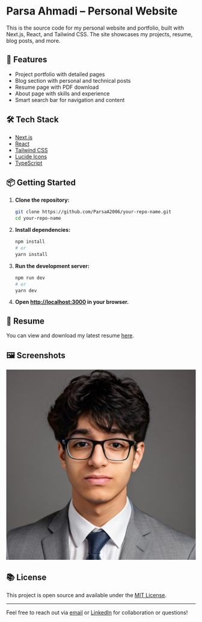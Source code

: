 # Parsa Ahmadi – Personal Website

This is the source code for my personal website and portfolio, built with Next.js, React, and Tailwind CSS. The site showcases my projects, resume, blog posts, and more.

## 🚀 Features

- Project portfolio with detailed pages
- Blog section with personal and technical posts
- Resume page with PDF download
- About page with skills and experience
- Smart search bar for navigation and content

## 🛠️ Tech Stack

- [Next.js](https://nextjs.org/)
- [React](https://react.dev/)
- [Tailwind CSS](https://tailwindcss.com/)
- [Lucide Icons](https://lucide.dev/)
- [TypeScript](https://www.typescriptlang.org/)

## 📦 Getting Started

1. **Clone the repository:**
   ```bash
   git clone https://github.com/ParsaA2006/your-repo-name.git
   cd your-repo-name
   ```

2. **Install dependencies:**
   ```bash
   npm install
   # or
   yarn install
   ```

3. **Run the development server:**
   ```bash
   npm run dev
   # or
   yarn dev
   ```

4. **Open [http://localhost:3000](http://localhost:3000) in your browser.**

## 📄 Resume

You can view and download my latest resume [here](public/Parsa_Ahmadi_Resume&Transcript_Fall%2025.pdf).

## 🖼️ Screenshots

![Profile](public/profile.jpg)

## 📚 License

This project is open source and available under the [MIT License](LICENSE).

---

Feel free to reach out via [email](mailto:p3ahmadi@uwaterloo.com) or [LinkedIn](https://linkedin.com/in/parsa-ahmadi2006) for collaboration or questions! 
